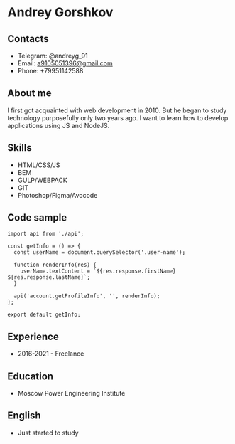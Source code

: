 
# Andrey Gorshkov

## Contacts

* Telegram: @andreyg_91
* Email: a9105051396@gmail.com
* Phone: +79951142588

## About me

I first got acquainted with web development in 2010. But he began to study technology purposefully only two years ago. I want to learn how to develop applications using JS and NodeJS.

## Skills

* HTML/CSS/JS
* BEM
* GULP/WEBPACK
* GIT
* Photoshop/Figma/Avocode

## Code sample

```
import api from './api';

const getInfo = () => {
  const userName = document.querySelector('.user-name');

  function renderInfo(res) {
    userName.textContent = `${res.response.firstName} ${res.response.lastName}`;
  }

  api('account.getProfileInfo', '', renderInfo);
};

export default getInfo;
```

## Experience

* 2016-2021 - Freelance

## Education

* Moscow Power Engineering Institute

## English

* Just started to study

